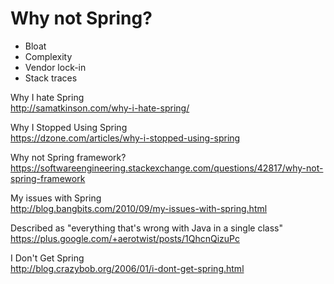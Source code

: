 Why not Spring?
===============

* Bloat
* Complexity
* Vendor lock-in
* Stack traces

Why I hate Spring<br/>
<http://samatkinson.com/why-i-hate-spring/>

Why I Stopped Using Spring<br/>
<https://dzone.com/articles/why-i-stopped-using-spring>

Why not Spring framework?<br/>
<https://softwareengineering.stackexchange.com/questions/42817/why-not-spring-framework>

My issues with Spring<br/>
<http://blog.bangbits.com/2010/09/my-issues-with-spring.html>

Described as "everything that's wrong with Java in a single class"<br/>
<https://plus.google.com/+aerotwist/posts/1QhcnQizuPc>

I Don't Get Spring<br/>
<http://blog.crazybob.org/2006/01/i-dont-get-spring.html>

